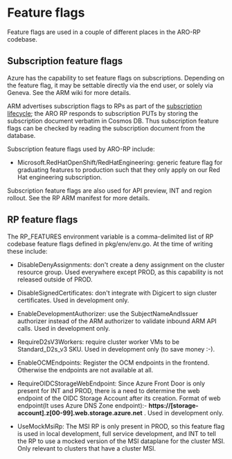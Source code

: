 # Feature flags

Feature flags are used in a couple of different places in the ARO-RP codebase.

## Subscription feature flags

Azure has the capability to set feature flags on subscriptions.  Depending on
the feature flag, it may be settable directly via the end user, or solely via
Geneva.  See the ARM wiki for more details.

ARM advertises subscription flags to RPs as part of the [subscription
lifecycle](https://github.com/Azure/azure-resource-manager-rpc/blob/master/v1.0/subscription-lifecycle-api-reference.md);
the ARO RP responds to subscription PUTs by storing the subscription document
verbatim in Cosmos DB.  Thus subscription feature flags can be checked by
reading the subscription document from the database.

Subscription feature flags used by ARO-RP include:

* Microsoft.RedHatOpenShift/RedHatEngineering: generic feature flag for
  graduating features to production such that they only apply on our Red Hat
  engineering subscription.

Subscription feature flags are also used for API preview, INT and region
rollout. See the RP ARM manifest for more details.

## RP feature flags

The RP_FEATURES environment variable is a comma-delimited list of RP codebase
feature flags defined in pkg/env/env.go.  At the time of writing these include:

* DisableDenyAssignments: don't create a deny assignment on the cluster resource
  group.  Used everywhere except PROD, as this capability is not released
  outside of PROD.

* DisableSignedCertificates: don't integrate with Digicert to sign cluster
  certificates.  Used in development only.

* EnableDevelopmentAuthorizer: use the SubjectNameAndIssuer authorizer instead
  of the ARM authorizer to validate inbound ARM API calls.  Used in development
  only.

* RequireD2sV3Workers: require cluster worker VMs to be Standard_D2s_v3 SKU.
  Used in development only (to save money :-).

* EnableOCMEndpoints: Register the OCM endpoints in the frontend. Otherwise the
  endpoints are not available at all.

* RequireOIDCStorageWebEndpoint: Since Azure Front Door is only present for INT and PROD, there is a need to determine the web endpoint of the OIDC Storage Account after its creation.
Format of web endpoint(It uses Azure DNS Zone endpoint):- **https://[storage-account].z[00-99].web.storage.azure.net** .
Used in development only.

* UseMockMsiRp: The MSI RP is only present in PROD, so this feature flag is used
  in local development, full service development, and INT to tell the RP to use a
  mocked version of the MSI dataplane for the cluster MSI. Only relevant to
  clusters that have a cluster MSI.
